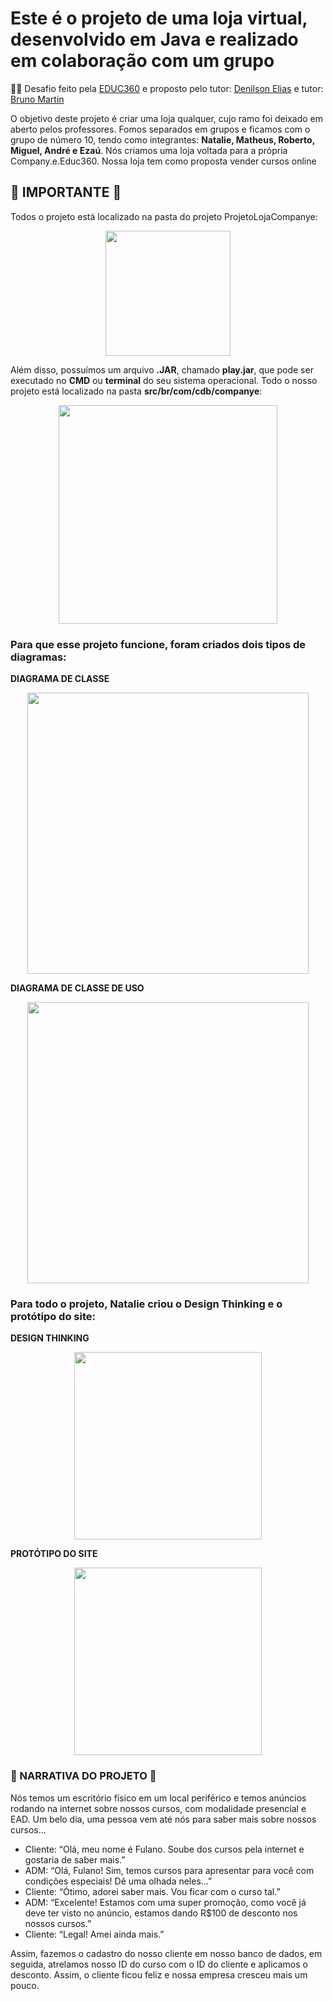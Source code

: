 # Este é o projeto de uma loja virtual, desenvolvido em Java e realizado em colaboração com um grupo
✍🏼 Desafio feito pela [EDUC360](https://www.linkedin.com/company/educ360°/) e proposto pelo tutor: [Denilson Elias](https://www.linkedin.com/in/denilsonbitit/) e tutor: [Bruno Martin](https://www.linkedin.com/in/brunoermacora/)

 
 O objetivo deste projeto é criar uma loja qualquer, cujo ramo foi deixado em aberto pelos professores.
 Fomos separados em grupos e ficamos com o grupo de número 10, tendo como integrantes: **Natalie, Matheus, Roberto, Miguel, André e Ezaú**. 
 Nós criamos uma loja voltada para a própria Company.e.Educ360. Nossa loja tem como proposta vender cursos online


## **📍 IMPORTANTE 📍**
Todos o projeto está localizado na pasta do projeto ProjetoLojaCompanye:
<div align="center">
<img src="https://github.com/EzauLira/projeto-loja-companye-educ/assets/149651629/bd889cbc-45b1-4d00-b2cb-bd1ee4a5892b" height="200" />
</div>

Além disso, possuímos um arquivo **.JAR**, chamado **play.jar**, que pode ser executado no **CMD** ou **terminal** do seu sistema operacional. Todo o nosso projeto está localizado na pasta **src/br/com/cdb/companye**:
<div align="center">
<img src="https://github.com/EzauLira/projeto-loja-companye-educ/assets/149651629/64cb8951-2950-4114-b67d-246a7573899a" height="350" />
</div>

### Para que esse projeto funcione, foram criados dois tipos de **diagramas**:

**DIAGRAMA DE CLASSE**
<div align="center">
<img src="https://github.com/EzauLira/projeto-loja-companye-educ/assets/149651629/1c51dd67-29e9-40ae-83a4-e2ffdcdda0cc" height="450" />
</div>




**DIAGRAMA DE CLASSE DE USO**
<div align="center">
<img src="https://github.com/EzauLira/projeto-loja-companye-educ/assets/149651629/559cb111-f3f1-480c-8f07-6451da854aba" height="450" />
</div>

### Para todo o projeto, **Natalie** criou o **Design Thinking** e o **protótipo do site**:




**DESIGN THINKING**
<div align="center">
<img src="https://github.com/EzauLira/projeto-loja-companye-educ/assets/149651629/cc6514f8-6034-47c2-8572-d33a9520b826" height="300" />
</div>




**PROTÓTIPO DO SITE**
<div align="center">
<img src="https://github.com/EzauLira/projeto-loja-companye-educ/assets/149651629/4c0d76f0-5683-47dd-81d8-a5be2654e5f9" height="300" />
</div>



 ### **💭 NARRATIVA DO PROJETO 💭**
Nós temos um escritório físico em um local periférico e temos anúncios rodando na internet sobre nossos cursos, com modalidade presencial e EAD. 
Um belo dia, uma pessoa vem até nós para saber mais sobre nossos cursos…

- Cliente: “Olá, meu nome é Fulano. Soube dos cursos pela internet e gostaria de saber mais.”
- ADM: “Olá, Fulano! Sim, temos cursos para apresentar para você com condições especiais! Dê uma olhada neles…”
- Cliente: “Ótimo, adorei saber mais. Vou ficar com o curso tal.”
- ADM: “Excelente! Estamos com uma super promoção, como você já deve ter visto no anúncio, estamos dando R$100 de desconto nos nossos cursos.”
- Cliente: “Legal! Amei ainda mais.”

Assim, fazemos o cadastro do nosso cliente em nosso banco de dados, em seguida, atrelamos nosso ID do curso com o ID do cliente e aplicamos o desconto. Assim, o cliente ficou feliz e nossa empresa cresceu mais um pouco.
